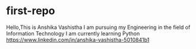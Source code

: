 # first-repo

Hello,This is Anshika Vashistha
I am pursuing my Engineering in the field of Information Technology
I am currently learning Python
https://www.linkedin.com/in/anshika-vashistha-5010841b1
